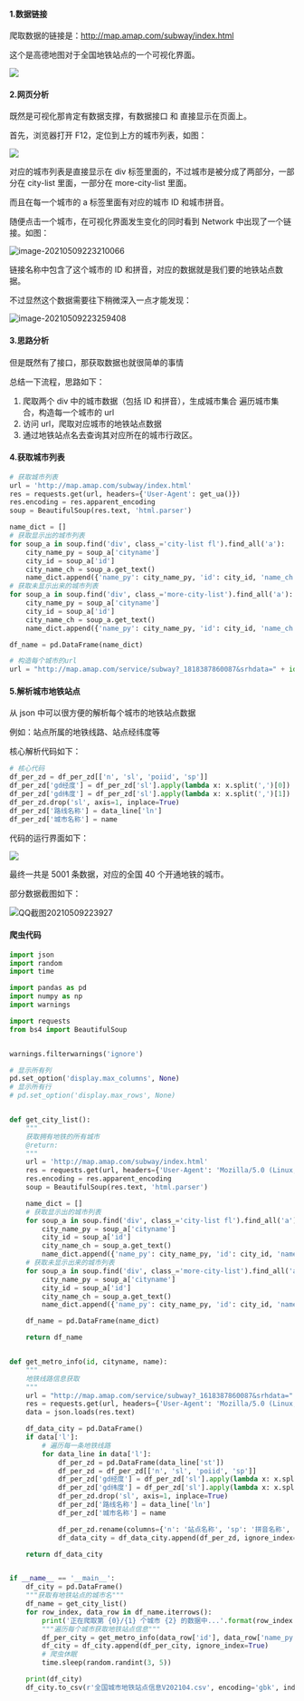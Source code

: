 #### 1.数据链接

爬取数据的链接是：http://map.amap.com/subway/index.html

这个是高德地图对于全国地铁站点的一个可视化界面。

![](https://gitee.com/bai_xiao_fei/picture/raw/master/pic//image-20210509222837340.png)

#### 2.网页分析

既然是可视化那肯定有数据支撑，有数据接口 和 直接显示在页面上。

首先，浏览器打开 F12，定位到上方的城市列表，如图：

![](https://gitee.com/bai_xiao_fei/picture/raw/master/pic//image-20210509223107068.png)

对应的城市列表是直接显示在 div 标签里面的，不过城市是被分成了两部分，一部分在 city-list 里面，一部分在 more-city-list 里面。

而且在每一个城市的 a 标签里面有对应的城市 ID 和城市拼音。

随便点击一个城市，在可视化界面发生变化的同时看到 Network 中出现了一个链接。如图：

![image-20210509223210066](https://gitee.com/bai_xiao_fei/picture/raw/master/pic//image-20210509223210066.png)

链接名称中包含了这个城市的 ID 和拼音，对应的数据就是我们要的地铁站点数据。

不过显然这个数据需要往下稍微深入一点才能发现：

![image-20210509223259408](https://gitee.com/bai_xiao_fei/picture/raw/master/pic//image-20210509223259408.png)

#### 3.思路分析

但是既然有了接口，那获取数据也就很简单的事情

总结一下流程，思路如下：

1. 爬取两个 div 中的城市数据（包括 ID 和拼音），生成城市集合
   遍历城市集合，构造每一个城市的 url
2. 访问 url，爬取对应城市的地铁站点数据
3. 通过地铁站点名去查询其对应所在的城市行政区。

#### 4.获取城市列表

```python
# 获取城市列表
url = 'http://map.amap.com/subway/index.html'
res = requests.get(url, headers={'User-Agent': get_ua()})
res.encoding = res.apparent_encoding
soup = BeautifulSoup(res.text, 'html.parser')

name_dict = []
# 获取显示出的城市列表
for soup_a in soup.find('div', class_='city-list fl').find_all('a'):
    city_name_py = soup_a['cityname']
    city_id = soup_a['id']
    city_name_ch = soup_a.get_text()
    name_dict.append({'name_py': city_name_py, 'id': city_id, 'name_ch': city_name_ch})
# 获取未显示出来的城市列表
for soup_a in soup.find('div', class_='more-city-list').find_all('a'):
    city_name_py = soup_a['cityname']
    city_id = soup_a['id']
    city_name_ch = soup_a.get_text()
    name_dict.append({'name_py': city_name_py, 'id': city_id, 'name_ch': city_name_ch})

df_name = pd.DataFrame(name_dict)
```

```python
# 构造每个城市的url
url = "http://map.amap.com/service/subway?_1818387860087&srhdata=" + id + '_drw_' + cityname + '.json'
```

#### 5.解析城市地铁站点

从 json 中可以很方便的解析每个城市的地铁站点数据

例如：站点所属的地铁线路、站点经纬度等

核心解析代码如下：

```python
# 核心代码
df_per_zd = df_per_zd[['n', 'sl', 'poiid', 'sp']]
df_per_zd['gd经度'] = df_per_zd['sl'].apply(lambda x: x.split(',')[0])
df_per_zd['gd纬度'] = df_per_zd['sl'].apply(lambda x: x.split(',')[1])
df_per_zd.drop('sl', axis=1, inplace=True)
df_per_zd['路线名称'] = data_line['ln']
df_per_zd['城市名称'] = name
```

代码的运行界面如下：

![](https://gitee.com/bai_xiao_fei/picture/raw/master/pic//image-20210509223820414.png)

最终一共是 5001 条数据，对应的全国 40 个开通地铁的城市。

部分数据截图如下：

![QQ截图20210509223927](https://gitee.com/bai_xiao_fei/picture/raw/master/pic//QQ%E6%88%AA%E5%9B%BE20210509223927.png)

#### 爬虫代码

```python
import json
import random
import time

import pandas as pd
import numpy as np
import warnings

import requests
from bs4 import BeautifulSoup


warnings.filterwarnings('ignore')

# 显示所有列
pd.set_option('display.max_columns', None)
# 显示所有行
# pd.set_option('display.max_rows', None)


def get_city_list():
    """
    获取拥有地铁的所有城市
    @return:
    """
    url = 'http://map.amap.com/subway/index.html'
    res = requests.get(url, headers={'User-Agent': 'Mozilla/5.0 (Linux; Android 8.0; Pixel 2 Build/OPD3.170816.012) AppleWebKit/537.36 (KHTML, like Gecko) Chrome/90.0.4430.93 Mobile Safari/537.36'})
    res.encoding = res.apparent_encoding
    soup = BeautifulSoup(res.text, 'html.parser')

    name_dict = []
    # 获取显示出的城市列表
    for soup_a in soup.find('div', class_='city-list fl').find_all('a'):
        city_name_py = soup_a['cityname']
        city_id = soup_a['id']
        city_name_ch = soup_a.get_text()
        name_dict.append({'name_py': city_name_py, 'id': city_id, 'name_ch': city_name_ch})
    # 获取未显示出来的城市列表
    for soup_a in soup.find('div', class_='more-city-list').find_all('a'):
        city_name_py = soup_a['cityname']
        city_id = soup_a['id']
        city_name_ch = soup_a.get_text()
        name_dict.append({'name_py': city_name_py, 'id': city_id, 'name_ch': city_name_ch})

    df_name = pd.DataFrame(name_dict)

    return df_name


def get_metro_info(id, cityname, name):
    """
    地铁线路信息获取
    """
    url = "http://map.amap.com/service/subway?_1618387860087&srhdata=" + id + '_drw_' + cityname + '.json'
    res = requests.get(url, headers={'User-Agent': 'Mozilla/5.0 (Linux; Android 8.0; Pixel 2 Build/OPD3.170816.012) AppleWebKit/537.36 (KHTML, like Gecko) Chrome/90.0.4430.93 Mobile Safari/537.36'})
    data = json.loads(res.text)

    df_data_city = pd.DataFrame()
    if data['l']:
        # 遍历每一条地铁线路
        for data_line in data['l']:
            df_per_zd = pd.DataFrame(data_line['st'])
            df_per_zd = df_per_zd[['n', 'sl', 'poiid', 'sp']]
            df_per_zd['gd经度'] = df_per_zd['sl'].apply(lambda x: x.split(',')[0])
            df_per_zd['gd纬度'] = df_per_zd['sl'].apply(lambda x: x.split(',')[1])
            df_per_zd.drop('sl', axis=1, inplace=True)
            df_per_zd['路线名称'] = data_line['ln']
            df_per_zd['城市名称'] = name

            df_per_zd.rename(columns={'n': '站点名称', 'sp': '拼音名称', 'poiid': 'POI编号'}, inplace=True)
            df_data_city = df_data_city.append(df_per_zd, ignore_index=True)

    return df_data_city


if __name__ == '__main__':
    df_city = pd.DataFrame()
    """获取有地铁站点的城市名"""
    df_name = get_city_list()
    for row_index, data_row in df_name.iterrows():
        print('正在爬取第 {0}/{1} 个城市 {2} 的数据中...'.format(row_index + 1, len(df_name), data_row['name_ch']))
        """遍历每个城市获取地铁站点信息"""
        df_per_city = get_metro_info(data_row['id'], data_row['name_py'], data_row['name_ch'])
        df_city = df_city.append(df_per_city, ignore_index=True)
        # 爬虫休眠
        time.sleep(random.randint(3, 5))

    print(df_city)
    df_city.to_csv(r'全国城市地铁站点信息V202104.csv', encoding='gbk', index=False)
```


